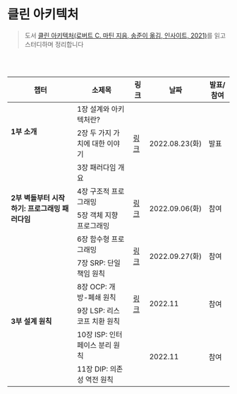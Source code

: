 # 클린 아키텍처

> 도서 [클린 아키텍처(로버트 C. 마틴 지음, 송준이 옮김, 인사이트, 2021)](http://www.yes24.com/Product/Goods/77283734)를 읽고 스터디하며 정리합니다

<br />
<br />

<table>
  <thead>
    <tr>
      <th>챕터</th>
      <th>소제목</th>
      <th>링크</th>
      <th>날짜</th>
      <th>발표/참여</th>
    </tr>
  </thead>
  <tbody>
    <tr>
      <td rowspan="2"><strong>1부 소개</strong></td>
      <td>1장 설계와 아키텍처란?</td>
      <td rowspan="3">
        <a
          href="https://invented-narwhal-b79.notion.site/6ddb08a94d734c69a5f8a3b292ccf7f5"
          >링크</a
        >
      </td>
      <td rowspan="3">2022.08.23(화)</td>
      <td rowspan="3">발표</td>
    </tr>
    <tr>
      <td>2장 두 가지 가치에 대한 이야기</td>
    </tr>
    <tr>
      <td rowspan="4">
        <strong>2부 벽돌부터 시작하기: 프로그래밍 패러다임</strong>
      </td>
      <td>3장 패러다임 개요</td>
    </tr>
    <tr>
      <td>4장 구조적 프로그래밍</td>
      <td rowspan="2">
        <a
          href="https://invented-narwhal-b79.notion.site/3c1a1af448f44f518163a28fcf234905"
          >링크</a
        >
      </td>
      <td rowspan="2">2022.09.06(화)</td>
      <td rowspan="2">참여</td>
    </tr>
    <tr>
      <td>5장 객체 지향 프로그래밍</td>
    </tr>
    <tr>
      <td>6장 함수형 프로그래밍</td>
      <td rowspan="2">
        <a
          href="https://invented-narwhal-b79.notion.site/d89e8540965f466abface787916fa5d0"
          >링크</a
        >
      </td>
      <td rowspan="2">2022.09.27(화)</td>
      <td rowspan="2">참여</td>
    </tr>
    <tr>
      <td rowspan="5"><strong>3부 설계 원칙</strong></td>
      <td>7장 SRP: 단일 책임 원칙</td>
    </tr>
    <tr>
      <td>8장 OCP: 개방-폐쇄 원칙</td>
      <td rowspan="2"><a
          href="https://invented-narwhal-b79.notion.site/3e12edf97c774e9e83db36bd3d21f59e"
          >링크</a
        ></td>
      <td rowspan="2">2022.11</td>
      <td rowspan="2">참여</td>
    </tr>
    <tr>
      <td>9장 LSP: 리스코프 치환 원칙</td>
    </tr>
    <tr>
      <td>10장 ISP: 인터페이스 분리 원칙</td>
      <td rowspan="2"></td>
      <td rowspan="2">2022.11</td>
      <td rowspan="2">참여</td>
    </tr>
    <tr>
      <td>11장 DIP: 의존성 역전 원칙</td>
    </tr>
  </tbody>
</table>

<br />
<br />
